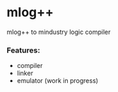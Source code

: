 # mlog++

mlog++ to mindustry logic compiler

### Features:
* compiler
* linker
* emulator (work in progress)

